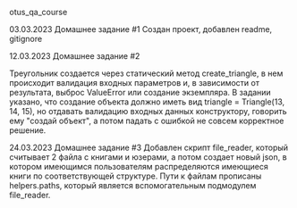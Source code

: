otus_qa_course


03.03.2023 Домашнее задание #1
Создан проект, добавлен readme, gitignore

12.03.2023 Домашнее задание #2 

Треугольник создается через статический метод create_triangle, в нем происходит валидация
входных параметров и, в зависимости от результата, выброс ValueError или создание экземпляра.
В задании указано, что создание объекта должно иметь вид triangle = Triangle(13, 14, 15), но 
отдавать валидацию входных данных конструктору, говорить ему "создай объект", а потом падать с ошибкой
не совсем корректное решение. 

24.03.2023 Домашнее задание #3
Добавлен скрипт file_reader, который считывает 2 файла с книгами и юзерами, а потом создает 
новый json, в котором имеющимся пользователям распределяются имеющиеся книги по соответствующей структуре.
Пути к файлам прописаны helpers.paths, который является вспомогательным подмодулем file_reader. 